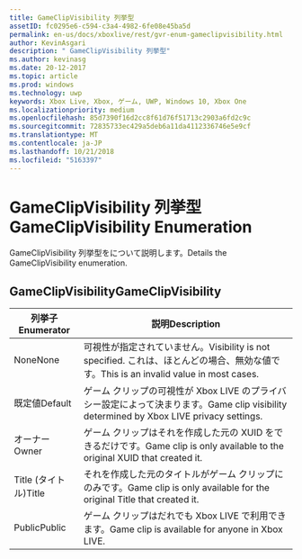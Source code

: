 ```yaml
---
title: GameClipVisibility 列挙型
assetID: fc0295e6-c594-c3a4-4982-6fe08e45ba5d
permalink: en-us/docs/xboxlive/rest/gvr-enum-gameclipvisibility.html
author: KevinAsgari
description: " GameClipVisibility 列挙型"
ms.author: kevinasg
ms.date: 20-12-2017
ms.topic: article
ms.prod: windows
ms.technology: uwp
keywords: Xbox Live, Xbox, ゲーム, UWP, Windows 10, Xbox One
ms.localizationpriority: medium
ms.openlocfilehash: 85d7390f16d2cc8f61d76f51713c2903a6fd2c9c
ms.sourcegitcommit: 72835733ec429a5deb6a11da4112336746e5e9cf
ms.translationtype: MT
ms.contentlocale: ja-JP
ms.lasthandoff: 10/21/2018
ms.locfileid: "5163397"
---
```

# <a name="gameclipvisibility-enumeration"></a><span data-ttu-id="c6440-104">GameClipVisibility 列挙型</span><span class="sxs-lookup"><span data-stu-id="c6440-104">GameClipVisibility Enumeration</span></span>
<span data-ttu-id="c6440-105">GameClipVisibility 列挙型をについて説明します。</span><span class="sxs-lookup"><span data-stu-id="c6440-105">Details the GameClipVisibility enumeration.</span></span> 
<a id="ID4ER"></a>

 
## <a name="gameclipvisibility"></a><span data-ttu-id="c6440-106">GameClipVisibility</span><span class="sxs-lookup"><span data-stu-id="c6440-106">GameClipVisibility</span></span>
 
| <b><span data-ttu-id="c6440-107">列挙子</span><span class="sxs-lookup"><span data-stu-id="c6440-107">Enumerator</span></span></b>| <b><span data-ttu-id="c6440-108">説明</span><span class="sxs-lookup"><span data-stu-id="c6440-108">Description</span></span></b>| 
| --- | --- | 
| <span data-ttu-id="c6440-109">None</span><span class="sxs-lookup"><span data-stu-id="c6440-109">None</span></span>| <span data-ttu-id="c6440-110">可視性が指定されていません。</span><span class="sxs-lookup"><span data-stu-id="c6440-110">Visibility is not specified.</span></span> <span data-ttu-id="c6440-111">これは、ほとんどの場合、無効な値です。</span><span class="sxs-lookup"><span data-stu-id="c6440-111">This is an invalid value in most cases.</span></span>| 
| <span data-ttu-id="c6440-112">既定値</span><span class="sxs-lookup"><span data-stu-id="c6440-112">Default</span></span>| <span data-ttu-id="c6440-113">ゲーム クリップの可視性が Xbox LIVE のプライバシー設定によって決まります。</span><span class="sxs-lookup"><span data-stu-id="c6440-113">Game clip visibility determined by Xbox LIVE privacy settings.</span></span>| 
| <span data-ttu-id="c6440-114">オーナー</span><span class="sxs-lookup"><span data-stu-id="c6440-114">Owner</span></span>| <span data-ttu-id="c6440-115">ゲーム クリップはそれを作成した元の XUID をできるだけです。</span><span class="sxs-lookup"><span data-stu-id="c6440-115">Game clip is only available to the original XUID that created it.</span></span>| 
| <span data-ttu-id="c6440-116">Title (タイトル)</span><span class="sxs-lookup"><span data-stu-id="c6440-116">Title</span></span>| <span data-ttu-id="c6440-117">それを作成した元のタイトルがゲーム クリップにのみです。</span><span class="sxs-lookup"><span data-stu-id="c6440-117">Game clip is only available for the original Title that created it.</span></span>| 
| <span data-ttu-id="c6440-118">Public</span><span class="sxs-lookup"><span data-stu-id="c6440-118">Public</span></span>| <span data-ttu-id="c6440-119">ゲーム クリップはだれでも Xbox LIVE で利用できます。</span><span class="sxs-lookup"><span data-stu-id="c6440-119">Game clip is available for anyone in Xbox LIVE.</span></span>| 
  
